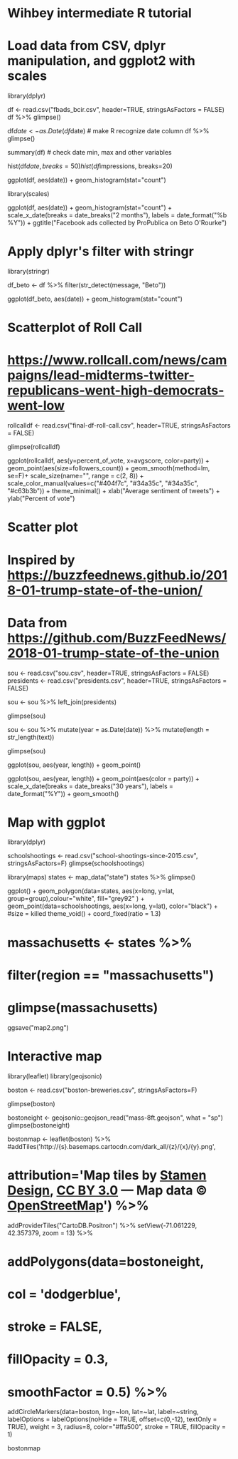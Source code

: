 # Wihbey intermediate R tutorial 

# Load data from CSV, dplyr manipulation, and ggplot2 with scales 

library(dplyr)

df <- read.csv("fbads_bcir.csv", header=TRUE, stringsAsFactors = FALSE) 
df %>% glimpse()

df$date <- as.Date(df$date) # make R recognize date column 
df %>% glimpse()

summary(df) # check date min, max and other variables

hist(df$date, breaks=50)
hist(df$impressions, breaks=20)

ggplot(df, aes(date)) + 
  geom_histogram(stat="count")

library(scales)

ggplot(df, aes(date)) + 
  geom_histogram(stat="count") +
  scale_x_date(breaks = date_breaks("2 months"), labels = date_format("%b %Y")) +
  ggtitle("Facebook ads collected by ProPublica on Beto O'Rourke")




# Apply dplyr's filter with stringr
library(stringr)

df_beto <- df %>%
  filter(str_detect(message, "Beto"))

ggplot(df_beto, aes(date)) + 
  geom_histogram(stat="count")






# Scatterplot of Roll Call
# https://www.rollcall.com/news/campaigns/lead-midterms-twitter-republicans-went-high-democrats-went-low

rollcalldf <- read.csv("final-df-roll-call.csv", header=TRUE, stringsAsFactors = FALSE)

glimpse(rollcalldf)

ggplot(rollcalldf, aes(y=percent_of_vote, x=avgscore, color=party)) + 
  geom_point(aes(size=followers_count)) + 
  geom_smooth(method=lm, se=F)+
  scale_size(name="", range = c(2, 8)) +
  scale_color_manual(values=c("#404f7c", "#34a35c", "#34a35c", "#c63b3b")) +
  theme_minimal() +
  xlab("Average sentiment of tweets") +
  ylab("Percent of vote")






# Scatter plot  
# Inspired by https://buzzfeednews.github.io/2018-01-trump-state-of-the-union/
# Data from https://github.com/BuzzFeedNews/2018-01-trump-state-of-the-union

sou <- read.csv("sou.csv", header=TRUE, stringsAsFactors = FALSE)
presidents <- read.csv("presidents.csv", header=TRUE, stringsAsFactors = FALSE)

sou <- sou %>%
  left_join(presidents)

glimpse(sou)

sou <- sou %>%
  mutate(year = as.Date(date)) %>%
  mutate(length = str_length(text))

glimpse(sou)

ggplot(sou, aes(year, length)) + geom_point() 

ggplot(sou, aes(year, length)) + 
  geom_point(aes(color = party)) +
  scale_x_date(breaks = date_breaks("30 years"), labels = date_format("%Y")) +
  geom_smooth()





# Map with ggplot 

library(dplyr)

schoolshootings <- read.csv("school-shootings-since-2015.csv", stringsAsFactors=F)
glimpse(schoolshootings)

library(maps)
states <- map_data("state")
states %>% glimpse()

ggplot() + 
  geom_polygon(data=states, aes(x=long, y=lat, group=group),colour="white", fill="grey92" ) + 
  geom_point(data=schoolshootings, aes(x=long, y=lat), color="black") +  #size = killed
  theme_void() +
  coord_fixed(ratio = 1.3)

# massachusetts <- states %>%
#   filter(region == "massachusetts")
# glimpse(massachusetts)

ggsave("map2.png")



# Interactive map

library(leaflet)
library(geojsonio)

boston <- read.csv("boston-breweries.csv", stringsAsFactors=F)

glimpse(boston)

bostoneight <- geojsonio::geojson_read("mass-8ft.geojson", what = "sp")
glimpse(bostoneight)

bostonmap <- leaflet(boston) %>% #addTiles('http://{s}.basemaps.cartocdn.com/dark_all/{z}/{x}/{y}.png', 
  #  attribution='Map tiles by <a href="http://stamen.com">Stamen Design</a>, <a href="http://creativecommons.org/licenses/by/3.0">CC BY 3.0</a> &mdash; Map data &copy; <a href="http://www.openstreetmap.org/copyright">OpenStreetMap</a>') %>% 
  addProviderTiles("CartoDB.Positron") %>%
  setView(-71.061229, 42.357379, zoom = 13)  %>% 
  # addPolygons(data=bostoneight,
  #             col = 'dodgerblue',
  #             stroke = FALSE, 
  #             fillOpacity = 0.3, 
  #             smoothFactor = 0.5) %>%
  addCircleMarkers(data=boston,
                   lng=~lon, 
                   lat=~lat, 
                   label=~string,
                   labelOptions = labelOptions(noHide = TRUE, offset=c(0,-12), textOnly = TRUE),
                   weight = 3, 
                   radius=8, 
                   color="#ffa500", 
                   stroke = TRUE, 
                   fillOpacity = 1)  

bostonmap






